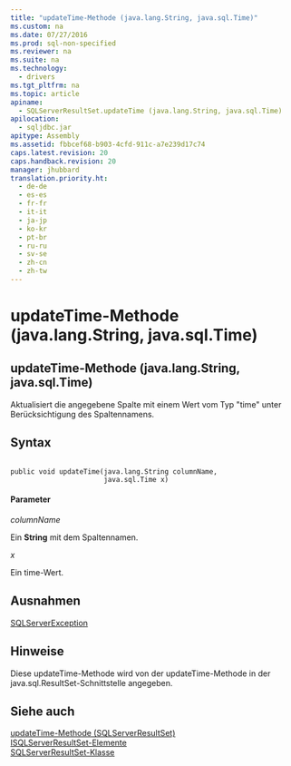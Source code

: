 ```yaml
---
title: "updateTime-Methode (java.lang.String, java.sql.Time)"
ms.custom: na
ms.date: 07/27/2016
ms.prod: sql-non-specified
ms.reviewer: na
ms.suite: na
ms.technology: 
  - drivers
ms.tgt_pltfrm: na
ms.topic: article
apiname: 
  - SQLServerResultSet.updateTime (java.lang.String, java.sql.Time)
apilocation: 
  - sqljdbc.jar
apitype: Assembly
ms.assetid: fbbcef68-b903-4cfd-911c-a7e239d17c74
caps.latest.revision: 20
caps.handback.revision: 20
manager: jhubbard
translation.priority.ht: 
  - de-de
  - es-es
  - fr-fr
  - it-it
  - ja-jp
  - ko-kr
  - pt-br
  - ru-ru
  - sv-se
  - zh-cn
  - zh-tw
---
```

# updateTime-Methode (java.lang.String, java.sql.Time)
    
## updateTime\-Methode \(java.lang.String, java.sql.Time\)  
 Aktualisiert die angegebene Spalte mit einem Wert vom Typ "time" unter Berücksichtigung des Spaltennamens.  
  
## Syntax  
  
```  
  
public void updateTime(java.lang.String columnName,  
                       java.sql.Time x)  
```  
  
#### Parameter  
 *columnName*  
  
 Ein **String** mit dem Spaltennamen.  
  
 *x*  
  
 Ein time\-Wert.  
  
## Ausnahmen  
 [SQLServerException](../content/SQLServerException-Class.md)  
  
## Hinweise  
 Diese updateTime\-Methode wird von der updateTime\-Methode in der java.sql.ResultSet\-Schnittstelle angegeben.  
  
## Siehe auch  
 [updateTime-Methode &#40;SQLServerResultSet&#41;](../content/updateTime-Method--SQLServerResultSet-.md)   
 [ISQLServerResultSet-Elemente](../content/SQLServerResultSet-Members.md)   
 [SQLServerResultSet-Klasse](../content/SQLServerResultSet-Class.md)  
  
  
